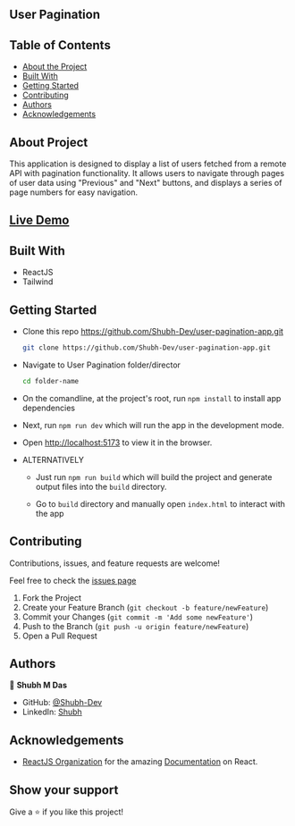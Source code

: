 ## User Pagination

## Table of Contents

* [About the Project](#about-the-project)
* [Built With](#built-with)
* [Getting Started](#getting-started)
* [Contributing](#contributing)
* [Authors](#author)
* [Acknowledgements](#acknowledgements)

## About Project

This application is designed to display a list of users fetched from a remote API with pagination functionality. It allows users to navigate through pages of user data using "Previous" and "Next" buttons, and displays a series of page numbers for easy navigation.

## [Live Demo](https://user-pagination-app.vercel.app/)

## Built With

* ReactJS
* Tailwind

## Getting Started

* Clone this repo <https://github.com/Shubh-Dev/user-pagination-app.git>

    ```bash
    git clone https://github.com/Shubh-Dev/user-pagination-app.git
    ```

* Navigate to User Pagination folder/director

    ```bash
    cd folder-name
    ```

* On the comandline, at the project's root, run ```npm install``` to install app dependencies

* Next, run ```npm run dev``` which will run the app in the development mode.

* Open [http://localhost:5173](http://localhost:5173) to view it in the browser.

* ALTERNATIVELY

  * Just run ```npm run build``` which will build the project and generate output files into the ```build``` directory.

  * Go to ```build``` directory and manually open ```index.html``` to interact with the app


## Contributing

Contributions, issues, and feature requests are welcome!

Feel free to check the [issues page](../../issues)

  1. Fork the Project
  2. Create your Feature Branch (`git checkout -b feature/newFeature`)
  3. Commit your Changes (`git commit -m 'Add some newFeature'`)
  4. Push to the Branch (`git push -u origin feature/newFeature`)
  5. Open a Pull Request

## Authors

👤 **Shubh M Das**

- GitHub: [@Shubh-Dev](https://github.com/Shubh-Dev)
- LinkedIn: [Shubh](https://www.linkedin.com/in/shubhscb/)


## Acknowledgements

* [ReactJS Organization](https://reactjs.org/) for the amazing [Documentation](https://reactjs.org/docs/getting-started.html) on React.


## Show your support

Give a ⭐️ if you like this project!
